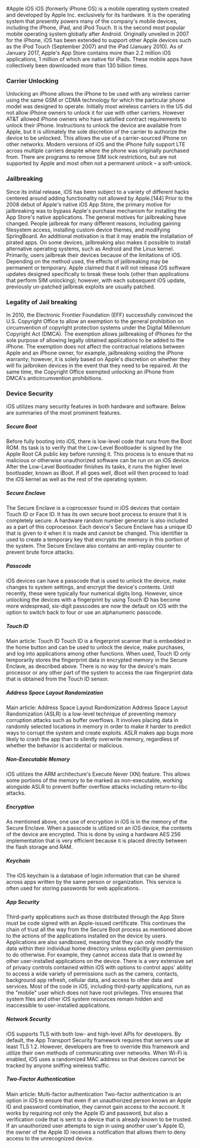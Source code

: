 #Apple iOS 
iOS (formerly iPhone OS) is a mobile operating system created and developed by Apple Inc. exclusively for its hardware. It is the operating system that presently powers many of the company's mobile devices, including the iPhone, iPad, and iPod Touch. It is the second most popular mobile operating system globally after Android. Originally unveiled in 2007 for the iPhone, iOS has been extended to support other Apple devices such as the iPod Touch (September 2007) and the iPad (January 2010). As of January 2017, Apple's App Store contains more than 2.2 million iOS applications, 1 million of which are native for iPads. These mobile apps have collectively been downloaded more than 130 billion times.


### Carrier Unlocking
Unlocking an iPhone allows the iPhone to be used with any wireless carrier using the same GSM or CDMA technology for which the particular phone model was designed to operate. Initially most wireless carriers in the US did not allow iPhone owners to unlock it for use with other carriers. However AT&T allowed iPhone owners who have satisfied contract requirements to unlock their iPhone. Instructions to unlock the device are available from Apple, but it is ultimately the sole discretion of the carrier to authorize the device to be unlocked. This allows the use of a carrier-sourced iPhone on other networks. Modern versions of iOS and the iPhone fully support LTE across multiple carriers despite where the phone was originally purchased from. There are programs to remove SIM lock restrictions, but are not supported by Apple and most often not a permanent unlock – a soft-unlock.

### Jailbreaking

Since its initial release, iOS has been subject to a variety of different hacks centered around adding functionality not allowed by Apple.[144] Prior to the 2008 debut of Apple's native iOS App Store, the primary motive for jailbreaking was to bypass Apple's purchase mechanism for installing the App Store's native applications. The general motives for jailbreaking have changed. People jailbreak for many different reasons, including gaining filesystem access, installing custom device themes, and modifying SpringBoard. An additional motivation is that it may enable the installation of pirated apps. On some devices, jailbreaking also makes it possible to install alternative operating systems, such as Android and the Linux kernel. Primarily, users jailbreak their devices because of the limitations of iOS. Depending on the method used, the effects of jailbreaking may be permanent or temporary. Apple claimed that it will not release iOS software updates designed specifically to break these tools (other than applications that perform SIM unlocking); however, with each subsequent iOS update, previously un-patched jailbreak exploits are usually patched.


### Legality of Jail breaking
In 2010, the Electronic Frontier Foundation (EFF) successfully convinced the U.S. Copyright Office to allow an exemption to the general prohibition on circumvention of copyright protection systems under the Digital Millennium Copyright Act (DMCA). The exemption allows jailbreaking of iPhones for the sole purpose of allowing legally obtained applications to be added to the iPhone. The exemption does not affect the contractual relations between Apple and an iPhone owner, for example, jailbreaking voiding the iPhone warranty; however, it is solely based on Apple's discretion on whether they will fix jailbroken devices in the event that they need to be repaired. At the same time, the Copyright Office exempted unlocking an iPhone from DMCA's anticircumvention prohibitions.

### Device Security
iOS utilizes many security features in both hardware and software. Below are summaries of the most prominent features.

##### Secure Boot
Before fully booting into iOS, there is low-level code that runs from the Boot ROM. Its task is to verify that the Low-Level Bootloader is signed by the Apple Root CA public key before running it. This process is to ensure that no malicious or otherwise unauthorized software can be run on an iOS device. After the Low-Level Bootloader finishes its tasks, it runs the higher level bootloader, known as iBoot. If all goes well, iBoot will then proceed to load the iOS kernel as well as the rest of the operating system.

##### Secure Enclave
The Secure Enclave is a coprocessor found in iOS devices that contain Touch ID or Face ID. It has its own secure boot process to ensure that it is completely secure. A hardware random number generator is also included as a part of this coprocessor. Each device's Secure Enclave has a unique ID that is given to it when it is made and cannot be changed. This identifier is used to create a temporary key that encrypts the memory in this portion of the system. The Secure Enclave also contains an anti-replay counter to prevent brute force attacks.

##### Passcode
iOS devices can have a passcode that is used to unlock the device, make changes to system settings, and encrypt the device's contents. Until recently, these were typically four numerical digits long. However, since unlocking the devices with a fingerprint by using Touch ID has become more widespread, six-digit passcodes are now the default on iOS with the option to switch back to four or use an alphanumeric passcode.

##### Touch ID
Main article: Touch ID
Touch ID is a fingerprint scanner that is embedded in the home button and can be used to unlock the device, make purchases, and log into applications among other functions. When used, Touch ID only temporarily stores the fingerprint data in encrypted memory in the Secure Enclave, as described above. There is no way for the device's main processor or any other part of the system to access the raw fingerprint data that is obtained from the Touch ID sensor.

##### Address Space Layout Randomization
Main article: Address Space Layout Randomization
Address Space Layout Randomization (ASLR) is a low-level technique of preventing memory corruption attacks such as buffer overflows. It involves placing data in randomly selected locations in memory in order to make it harder to predict ways to corrupt the system and create exploits. ASLR makes app bugs more likely to crash the app than to silently overwrite memory, regardless of whether the behavior is accidental or malicious.

##### Non-Executable Memory
iOS utilizes the ARM architecture's Execute Never (XN) feature. This allows some portions of the memory to be marked as non-executable, working alongside ASLR to prevent buffer overflow attacks including return-to-libc attacks.

##### Encryption
As mentioned above, one use of encryption in iOS is in the memory of the Secure Enclave. When a passcode is utilized on an iOS device, the contents of the device are encrypted. This is done by using a hardware AES 256 implementation that is very efficient because it is placed directly between the flash storage and RAM.

##### Keychain
The iOS keychain is a database of login information that can be shared across apps written by the same person or organization. This service is often used for storing passwords for web applications.

##### App Security
Third-party applications such as those distributed through the App Store must be code signed with an Apple-issued certificate. This continues the chain of trust all the way from the Secure Boot process as mentioned above to the actions of the applications installed on the device by users. Applications are also sandboxed, meaning that they can only modify the data within their individual home directory unless explicitly given permission to do otherwise. For example, they cannot access data that is owned by other user-installed applications on the device. There is a very extensive set of privacy controls contained within iOS with options to control apps' ability to access a wide variety of permissions such as the camera, contacts, background app refresh, cellular data, and access to other data and services. Most of the code in iOS, including third-party applications, run as the "mobile" user which does not have root privileges. This ensures that system files and other iOS system resources remain hidden and inaccessible to user-installed applications.

##### Network Security
iOS supports TLS with both low- and high-level APIs for developers. By default, the App Transport Security framework requires that servers use at least TLS 1.2. However, developers are free to override this framework and utilize their own methods of communicating over networks. When Wi-Fi is enabled, iOS uses a randomized MAC address so that devices cannot be tracked by anyone sniffing wireless traffic.

##### Two-Factor Authentication
Main article: Multi-factor authentication
Two-factor authentication is an option in iOS to ensure that even if an unauthorized person knows an Apple ID and password combination, they cannot gain access to the account. It works by requiring not only the Apple ID and password, but also a verification code that is sent to a device that is already known to be trusted. If an unauthorized user attempts to sign in using another user's Apple ID, the owner of the Apple ID receives a notification that allows them to deny access to the unrecognized device.

